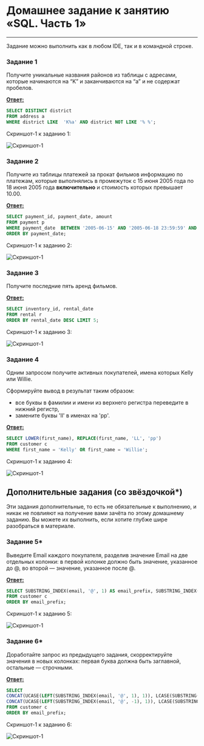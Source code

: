 # Домашнее задание к занятию «SQL. Часть 1»

---

Задание можно выполнить как в любом IDE, так и в командной строке.

### Задание 1

Получите уникальные названия районов из таблицы с адресами, которые начинаются на “K” и заканчиваются на “a” и не содержат пробелов.


<ins>**Ответ:**</ins>
```sql
SELECT DISTINCT district
FROM address a
WHERE district LIKE  'K%a' AND district NOT LIKE '% %';
```
Скриншот-1 к заданию 1:

![Скриншот-1](https://github.com/alex31bel/sdb-homeworks/blob/main/img/12-3-1-1.PNG)



### Задание 2

Получите из таблицы платежей за прокат фильмов информацию по платежам, которые выполнялись в промежуток с 15 июня 2005 года по 18 июня 2005 года **включительно** и стоимость которых превышает 10.00.


<ins>**Ответ:**</ins>
```sql
SELECT payment_id, payment_date, amount
FROM payment p
WHERE payment_date  BETWEEN '2005-06-15' AND '2005-06-18 23:59:59' AND amount > 10
ORDER BY payment_date;
```
Скриншот-1 к заданию 2:

![Скриншот-1](https://github.com/alex31bel/sdb-homeworks/blob/main/img/12-3-2-1.PNG)



### Задание 3

Получите последние пять аренд фильмов.


<ins>**Ответ:**</ins>
```sql
SELECT inventory_id, rental_date
FROM rental r 
ORDER BY rental_date DESC LIMIT 5;
```
Скриншот-1 к заданию 3:

![Скриншот-1](https://github.com/alex31bel/sdb-homeworks/blob/main/img/12-3-3-1.PNG)



### Задание 4

Одним запросом получите активных покупателей, имена которых Kelly или Willie. 

Сформируйте вывод в результат таким образом:
- все буквы в фамилии и имени из верхнего регистра переведите в нижний регистр,
- замените буквы 'll' в именах на 'pp'.


<ins>**Ответ:**</ins>
```sql
SELECT LOWER(first_name), REPLACE(first_name, 'LL', 'pp')
FROM customer c 
WHERE first_name = 'Kelly' OR first_name = 'Willie';
```
Скриншот-1 к заданию 4:

![Скриншот-1](https://github.com/alex31bel/sdb-homeworks/blob/main/img/12-3-4-1.PNG)



## Дополнительные задания (со звёздочкой*)
Эти задания дополнительные, то есть не обязательные к выполнению, и никак не повлияют на получение вами зачёта по этому домашнему заданию. Вы можете их выполнить, если хотите глубже шире разобраться в материале.

### Задание 5*

Выведите Email каждого покупателя, разделив значение Email на две отдельных колонки: в первой колонке должно быть значение, указанное до @, во второй — значение, указанное после @.


<ins>**Ответ:**</ins>
```sql
SELECT SUBSTRING_INDEX(email, '@', 1) AS email_prefix, SUBSTRING_INDEX(email, '@', -1) AS email_domain
FROM customer c
ORDER BY email_prefix;
```
Скриншот-1 к заданию 5:

![Скриншот-1](https://github.com/alex31bel/sdb-homeworks/blob/main/img/12-3-5-1.PNG)




### Задание 6*

Доработайте запрос из предыдущего задания, скорректируйте значения в новых колонках: первая буква должна быть заглавной, остальные — строчными.


<ins>**Ответ:**</ins>
```sql
SELECT 
CONCAT(UCASE(LEFT(SUBSTRING_INDEX(email, '@', 1), 1)), LCASE(SUBSTRING(LEFT(SUBSTRING_INDEX(email, '@', 1), INSTR(email, '@')-1), 2))) AS email_prefix, 
CONCAT(UCASE(LEFT(SUBSTRING_INDEX(email, '@', -1), 1)), LCASE(SUBSTRING(SUBSTRING_INDEX(email, '@', -1), 2))) AS email_domain
FROM customer c
ORDER BY email_prefix;
```
Скриншот-1 к заданию 6:

![Скриншот-1](https://github.com/alex31bel/sdb-homeworks/blob/main/img/12-3-6-1.PNG)


